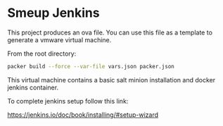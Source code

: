 # Smeup Jenkins

This project produces an ova file.
You can use this file as a template to generate a vmware virtual machine.

From the root directory:

```bash
packer build --force --var-file vars.json packer.json
```

This virtual machine contains a basic salt minion installation and docker jenkins container.

To complete jenkins setup follow this link:

<https://jenkins.io/doc/book/installing/#setup-wizard>